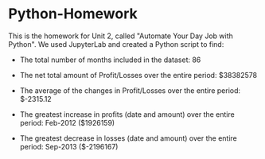 # Python-Homework

This is the homework for Unit 2, called "Automate Your Day Job with Python". We used JupyterLab and created a Python script to find:

- The total number of months included in the dataset: 86

- The net total amount of Profit/Losses over the entire period: $38382578

- The average of the changes in Profit/Losses over the entire period: $-2315.12 

- The greatest increase in profits (date and amount) over the entire period: Feb-2012 ($1926159)

- The greatest decrease in losses (date and amount) over the entire period: Sep-2013 ($-2196167)
